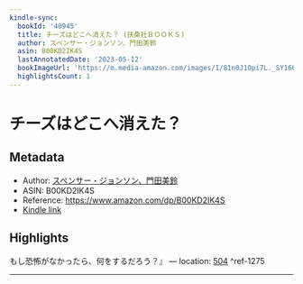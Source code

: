 ```yaml
---
kindle-sync:
  bookId: '40945'
  title: チーズはどこへ消えた？ (扶桑社ＢＯＯＫＳ)
  author: スペンサー・ジョンソン、門田美鈴
  asin: B00KD2IK4S
  lastAnnotatedDate: '2023-05-12'
  bookImageUrl: 'https://m.media-amazon.com/images/I/81n0J1Opi7L._SY160.jpg'
  highlightsCount: 1
---
```

# チーズはどこへ消えた？
## Metadata
* Author: [スペンサー・ジョンソン、門田美鈴](https://www.amazon.comundefined)
* ASIN: B00KD2IK4S
* Reference: https://www.amazon.com/dp/B00KD2IK4S
* [Kindle link](kindle://book?action=open&asin=B00KD2IK4S)

## Highlights
もし恐怖がなかったら、何をするだろう？』 — location: [504](kindle://book?action=open&asin=B00KD2IK4S&location=504) ^ref-1275

---
